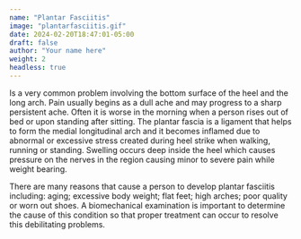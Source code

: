 ```yaml
---
name: "Plantar Fasciitis"
image: "plantarfasciitis.gif"
date: 2024-02-20T18:47:01-05:00
draft: false
author: "Your name here"
weight: 2
headless: true
---
```


Is a very common problem involving the bottom surface of the heel and the long arch. Pain usually begins as a dull ache and may progress to a sharp persistent ache. Often it is worse in the morning when a person rises out of bed or upon standing after sitting. The plantar fascia is a ligament that helps to form the medial longitudinal arch and it becomes inflamed due to abnormal or excessive stress created during heel strike when walking, running or standing. Swelling occurs deep inside the heel which causes pressure on the nerves in the region causing minor to severe pain while weight bearing.

There are many reasons that cause a person to develop plantar fasciitis including: aging; excessive body weight; flat feet; high arches; poor quality or worn out shoes. A biomechanical examination is important to determine the cause of this condition so that proper treatment can occur to resolve this debilitating problems.